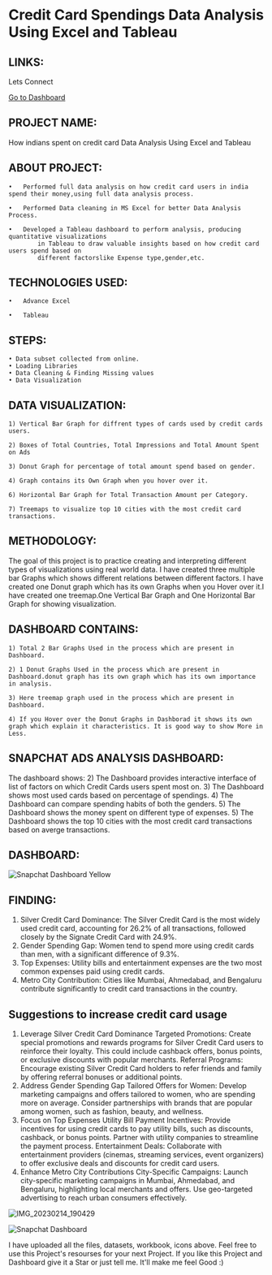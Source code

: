 # Credit Card Spendings Data Analysis Using Excel and Tableau

## LINKS:

Lets Connect

[Go to Dashboard]((https://public.tableau.com/authoring/HowIndiansspendoncreditcard/Dashboard1#1))

## PROJECT NAME:

How indians spent on credit card Data Analysis Using Excel and Tableau

## ABOUT PROJECT:

    •	Performed full data analysis on how credit card users in india spend their money,using full data analysis process.

    •	Performed Data cleaning in MS Excel for better Data Analysis Process.

    •	Developed a Tableau dashboard to perform analysis, producing quantitative visualizations 
            in Tableau to draw valuable insights based on how credit card users spend based on 
            different factorslike Expense type,gender,etc.
            

## TECHNOLOGIES USED:

    •	Advance Excel

    •	Tableau

## STEPS:

    • Data subset collected from online.
    • Loading Libraries
    • Data Cleaning & Finding Missing values
    • Data Visualization
    
 
## DATA VISUALIZATION:

    1) Vertical Bar Graph for diffrent types of cards used by credit cards users.

    2) Boxes of Total Countries, Total Impressions and Total Amount Spent on Ads

    3) Donut Graph for percentage of total amount spend based on gender.

    4) Graph contains its Own Graph when you hover over it.

    6) Horizontal Bar Graph for Total Transaction Amount per Category.

    7) Treemaps to visualize top 10 cities with the most credit card transactions.

## METHODOLOGY:

The goal of this project is to practice creating and interpreting different types of visualizations using real world data. I have created three multiple bar Graphs 
which shows different relations between different factors. I have created one Donut graph which has its own Graphs when you Hover over it.I have created one treemap.One Vertical Bar Graph and One Horizontal Bar Graph for showing visualization.

## DASHBOARD CONTAINS:

    1) Total 2 Bar Graphs Used in the process which are present in Dashboard.

    2) 1 Donut Graphs Used in the process which are present in Dashboard.donut graph has its own graph which has its own importance in analysis.

    3) Here treemap graph used in the process which are present in Dashboard.

    4) If you Hover over the Donut Graphs in Dashborad it shows its own graph which explain it characteristics. It is good way to show More in Less.

## SNAPCHAT ADS ANALYSIS DASHBOARD:

The dashboard shows:
   2) The Dashboard provides interactive interface of list of factors on which Credit Cards users spent most on.
   3) The Dashboard shows most used cards based on percentage of spendings.
   4) The Dashboard can compare spending habits of both the genders.
   5) The Dashboard shows the money spent on different type of expenses.
   5) The Dashboard shows the top 10 cities with the most credit card transactions based on averge transactions.
 
## DASHBOARD:

![Snapchat Dashboard Yellow](https://user-images.githubusercontent.com/124501309/224612942-a136431d-4ea7-4ac2-9080-74f37aafe361.png)


## FINDING:

1) Silver Credit Card Dominance: The Silver Credit Card is the most widely used credit card, accounting for 26.2% of all transactions, followed closely by the Signate Credit Card with 
   24.9%.
2) Gender Spending Gap: Women tend to spend more using credit cards than men, with a significant difference of 9.3%.
3) Top Expenses: Utility bills and entertainment expenses are the two most common expenses paid using credit cards.
4) Metro City Contribution: Cities like Mumbai, Ahmedabad, and Bengaluru contribute significantly to credit card transactions in the country.

## Suggestions to increase credit card usage

1. Leverage Silver Credit Card Dominance
Targeted Promotions: Create special promotions and rewards programs for Silver Credit Card users to reinforce their loyalty. This could include cashback offers, bonus points, or exclusive discounts with popular merchants.
Referral Programs: Encourage existing Silver Credit Card holders to refer friends and family by offering referral bonuses or additional points.
2. Address Gender Spending Gap
Tailored Offers for Women: Develop marketing campaigns and offers tailored to women, who are spending more on average. Consider partnerships with brands that are popular among women, such as fashion, beauty, and wellness.
3. Focus on Top Expenses
Utility Bill Payment Incentives: Provide incentives for using credit cards to pay utility bills, such as discounts, cashback, or bonus points. Partner with utility companies to streamline the payment process.
Entertainment Deals: Collaborate with entertainment providers (cinemas, streaming services, event organizers) to offer exclusive deals and discounts for credit card users.
4. Enhance Metro City Contributions
City-Specific Campaigns: Launch city-specific marketing campaigns in Mumbai, Ahmedabad, and Bengaluru, highlighting local merchants and offers. Use geo-targeted advertising to reach urban consumers effectively.

![IMG_20230214_190429](https://user-images.githubusercontent.com/124501309/218799963-e3355a53-36a7-4964-a32c-7fbcea9e3efa.jpg)

![Snapchat Dashboard](https://user-images.githubusercontent.com/124501309/218800979-ceb89d21-17c7-41f7-894b-d3e3bb67adf6.png)

I have uploaded all the files, datasets, workbook, icons above. Feel free to use this Project's resourses for your next Project. If you like this Project and Dashboard give it a Star or just tell me. It'll make me feel Good :)


